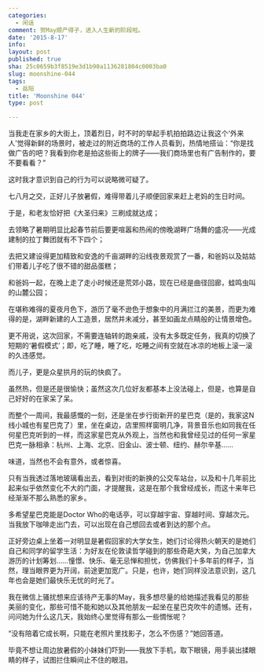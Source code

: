 ```yaml
---
categories:
  - 闲话
comment: 贺May顺产得子，进入人生新的阶段啦。
date: '2015-8-17'
info: 
layout: post
published: true
sha: 25c0659b3f8519e3d1b90a1136281804c0003ba0
slug: moonshine-044
tags:
  - 岳阳
title: 'Moonshine 044'
type: post

---
```

当我走在家乡的大街上，顶着烈日，时不时的举起手机拍拍路边让我这个‘外来人’觉得新鲜的场景时，被走过的附近商场的工作人员看到，热情地搭讪：“你是找做广告的吧？我看到你老是拍这些街上的牌子——我们商场里也有广告制作的，要不要看看？”

这时我才意识到自己的行为可以说略微可疑了。

七八月之交，正好儿子放暑假，难得带着儿子顺便回家来赶上老妈的生日时间。

于是，和老友恰好把《大圣归来》三刷成就达成；

去领略了暑期明显比起春节前后要更喧嚣和热闹的傍晚湖畔广场舞的盛况——光成建制的拉丁舞团就有不下四个；

去把又建设得更加精致和安逸的千亩湖畔的沿线夜景观赏了一番，和爸妈以及姑姑们带着儿子吃了很不错的甜品蛋糕；

和爸妈一起，在晚上走了走小时候还是荒郊小路，现在已经是曲径回廊，蛙鸣虫叫的山麓公园；

在堪称难得的夏夜月色下，游历了毫不逊色于想象中的月满拦江的美景，而更为难得的是，湖畔新建的人工造景，居然并未减分，甚至如画龙点睛般的让情景增色。

更不用说，这次回家，不需要连轴转的跑亲戚，没有太多既定任务，我真的切换了短期的‘暑假模式’；即，吃了睡，睡了吃，吃睡之间有空就在冰凉的地板上滚一滚的久违感觉。

而儿子，更是众星拱月的玩的快疯了。

虽然热，但是还是很愉快；虽然这次几位好友都基本上没法碰上，但是，也算是自己好好的在家呆了呆。

而整个一周间，我最感慨的一刻，还是坐在步行街新开的星巴克（是的，我家这N线小城也有星巴克了）里，坐在桌边，店里照样窗明几净，背景音乐也如同我在任何星巴克听到的一样，而这家星巴克从外观上，当然也和我曾经见过的任何一家星巴克一脉相承：杭州、上海、北京、旧金山、波士顿、纽约、赫尔辛基……

味道，当然也不会有意外，或者惊喜。

只有当我透过落地玻璃看出去，看到对街的新换的公交车站台，以及和十几年前比起来似乎依然变化不大的门面，才提醒我，这是在那个我曾经成长，而这十来年已经渐渐不那么熟悉的家乡。

多希望星巴克能是Doctor Who的电话亭，可以穿越宇宙、穿越时间、穿越次元。当我放下咖啡走出门去，可以出现在自己想回去或者到达的那个点。

正好旁边桌上坐着一对明显是暑假回家的大学女生，她们讨论得热火朝天的是她们自己和同学的留学生活：为好友在伦敦读哲学碰到的那些奇葩大笑，为自己加拿大游历的计划筹划……憧憬、快乐、毫无忌惮和担忧，仿佛我们十多年前的样子，当然，理当眼界更为开阔，前途更加宽广。只是，也许，她们同样没法意识到，这几年也会是她们最快乐无忧的时光了。

我在微信上骚扰想来应该待产无事的May，我多想尽量的给她描述我看见的那些美丽的变化，那些可惜不能和她以及其他朋友一起坐在星巴克吹牛的遗憾。还有，问问她为什么这几天，我始终心里觉得有那么一些惆怅呢？

“没有陪着它成长啊，只能在老照片里找影子，怎么不伤感？”她回答道。

毕竟不想让周边放暑假的小妹妹们吓到——我放下手机，取下眼镜，用手装出揉眼睛的样子，试图拦住瞬间止不住的眼泪。





